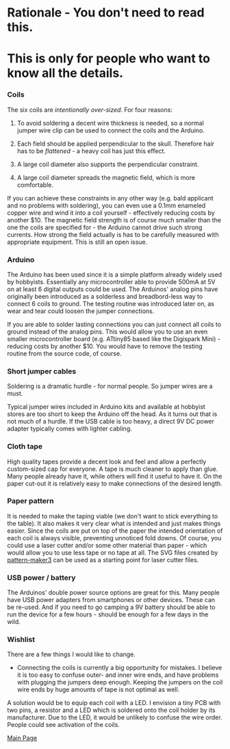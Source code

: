
# Rationale - You don't need to read this. 
# This is only for people who want to know all the details.

### Coils

The six coils are *intentionally over-sized*. For four reasons:

1. To avoid soldering a decent wire thickness is needed, so a normal jumper wire clip can be used to connect the coils and the Arduino.

2. Each field should be applied perpendicular to the skull. Therefore hair has to be *flattened* - a heavy coil has just this effect.

3. A large coil diameter also supports the perpendicular constraint.

4. A large coil diameter spreads the magnetic field, which is more comfortable.

If you can achieve these constraints in any other way  (e.g. bald applicant and no problems with soldering), 
you can even use a 0.1mm enameled copper wire and wind it into a coil yourself - effectively reducing costs by another $10.
The magnetic field strength is of course much smaller than the one the coils are specified for - the Arduino cannot drive such strong currents.
How strong the field actually is has to be carefully measured with appropriate equipment. This is still an open issue.

### Arduino

The Arduino has been used since it is a simple platform already widely used by hobbyists. 
Essentially any microcontroller able to provide 500mA at 5V on at least 6 digital outputs could be used. 
The Arduinos' analog pins have originally been introduced as a solderless and breadbord-less way to connect 6 coils to ground. 
The testing routine was introduced later on, as wear and tear could loosen the jumper connections.

If you are able to solder lasting connections you can just connect all coils to ground instead of the analog pins. 
This would allow you to use an even smaller microcontroller board (e.g. ATtiny85 based like the Digispark Mini) - reducing costs by another $10. 
You would have to remove the testing routine from the source code, of course.

### Short jumper cables

Soldering is a dramatic hurdle - for normal people. So jumper wires are a must.

Typical jumper wires included in Arduino kits and available at hobbyist stores are too short to keep the Arduino off the head.
As it turns out that is not much of a hurdle. If the USB cable is too heavy, a direct 9V DC power adapter typically comes with lighter cabling.

### Cloth tape

High quality tapes provide a decent look and feel and allow a perfectly custom-sized cap for everyone.
A tape is much cleaner to apply than glue. Many people already have it, while others will find it useful to have it.
On the paper cut-out it is relatively easy to make connections of the desired length. 

### Paper pattern

It is needed to make the taping viable (we don't want to stick everything to the table). It also makes it very clear what is intended and just makes things easier.
Since the coils are put on top of the paper the intended orientation of each coil is always visible, preventing unnoticed fold downs. 
Of course, you could use a laser cutter and/or some other material than paper - which would allow you to use less tape or no tape at all. 
The SVG files created by [pattern-maker3](https://github.com/TMSuino/pattern-maker3) can be used as a starting point for laser cutter files.

### USB power / battery

The Arduinos' double power source options are great for this. 
Many people have USB power adapters from smartphones or other devices. These can be re-used. 
And if you need to go camping a 9V battery should be able to run the device for a few hours - should be enough for a few days in the wild.

### Wishlist

There are a few things I would like to change.

* Connecting the coils is currently a big opportunity for mistakes. 
  I believe it is too easy to confuse outer- and inner wire ends, and have problems with plugging the jumpers deep enough.
  Keeping the jumpers on the coil wire ends by huge amounts of tape is not optimal as well.

A solution would be to equip each coil with a LED. I envision a tiny PCB with two pins, a resistor and a LED which is soldered onto the coil holder by its manufacturer.
Due to the LED, it would be unlikely to confuse the wire order. People could see activation of the coils.


[Main Page](../README.md)
